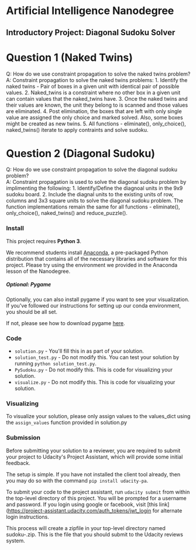 # Artificial Intelligence Nanodegree
## Introductory Project: Diagonal Sudoku Solver

# Question 1 (Naked Twins)
Q: How do we use constraint propagation to solve the naked twins problem?  
A: Constraint propagation to solve the naked twins problems: 
	1. Identify the naked twins - Pair of boxes in a given unit with identical pair of possible values.
	2. Naked_twins is a constraint where no other box in a given unit can contain values that the naked_twins have. 
	3. Once the naked twins and their values are known, the unit they belong to is scanned and those values are eliminated. 
	4. Post elimination, the boxes that are left with only single value are assigned the only choice and marked solved. Also, some boxes might be created as new twins.
	5. All functions - eliminate(), only_choice(), naked_twins() iterate to apply contraints and solve sudoku. 

# Question 2 (Diagonal Sudoku)
Q: How do we use constraint propagation to solve the diagonal sudoku problem?  
A: Constraint propagation is used to solve the diagonal sudoku problem by implimenting the following: 
	1. Identify/Define the diagnoal units in the 9x9 sudoku board. 
	2. Include the diagnal units to the existing units of row, columns and 3x3 square units to solve the diagonal sudoku problem. The function implementations remain the same for all functions - eliminate(), only_choice(), naked_twins() and reduce_puzzle().

### Install

This project requires **Python 3**.

We recommend students install [Anaconda](https://www.continuum.io/downloads), a pre-packaged Python distribution that contains all of the necessary libraries and software for this project. 
Please try using the environment we provided in the Anaconda lesson of the Nanodegree.

##### Optional: Pygame

Optionally, you can also install pygame if you want to see your visualization. If you've followed our instructions for setting up our conda environment, you should be all set.

If not, please see how to download pygame [here](http://www.pygame.org/download.shtml).

### Code

* `solution.py` - You'll fill this in as part of your solution.
* `solution_test.py` - Do not modify this. You can test your solution by running `python solution_test.py`.
* `PySudoku.py` - Do not modify this. This is code for visualizing your solution.
* `visualize.py` - Do not modify this. This is code for visualizing your solution.

### Visualizing

To visualize your solution, please only assign values to the values_dict using the ```assign_values``` function provided in solution.py

### Submission
Before submitting your solution to a reviewer, you are required to submit your project to Udacity's Project Assistant, which will provide some initial feedback.  

The setup is simple.  If you have not installed the client tool already, then you may do so with the command `pip install udacity-pa`.  

To submit your code to the project assistant, run `udacity submit` from within the top-level directory of this project.  You will be prompted for a username and password.  If you login using google or facebook, visit [this link](https://project-assistant.udacity.com/auth_tokens/jwt_login for alternate login instructions.

This process will create a zipfile in your top-level directory named sudoku-<id>.zip.  This is the file that you should submit to the Udacity reviews system.

